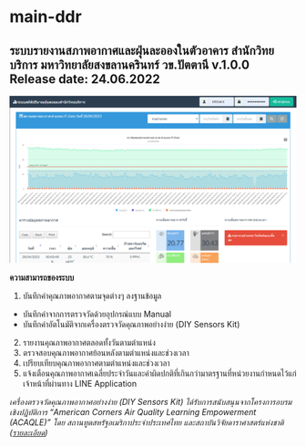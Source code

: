 # main-ddr
## ระบบรายงานสภาพอากาศและฝุ่นละอองในตัวอาคาร สำนักวิทยบริการ มหาวิทยาลัยสงขลานครินทร์ วข.ปัตตานี v.1.0.0 Release date: 24.06.2022

![image info](https://github.com/Noung/main-ddr/blob/main/SCREEN~4.PNG)

**ความสามารถของระบบ**
1. บันทึกค่าคุณภาพอากาศตามจุดต่างๆ ลงฐานข้อมูล 
- บันทึกค่าจากการตรวจวัดด้วยอุปกรณ์แบบ Manual 
- บันทึกค่าอัตโนมัติจากเครื่องตรวจวัดคุณภาพอย่างง่าย (DIY Sensors Kit)
2. รายงานคุณภาพอากาศตลอดทั้งวันตามตำแหน่ง
3. ตรวจสอบคุณภาพอากาศย้อนหลังตามตำแหน่งและช่วงเวลา
4. เปรียบเทียบคุณภาพอากาศตามตำแหน่งและช่วงเวลา
5. แจ้งเตือนคุณภาพอากาศเฉลี่ยประจำวันและค่าผิดปกติที่เกินกว่ามาตรฐานที่หน่วยงานกำหนดไว้แก่เจ้าหน้าที่ผ่านทาง LINE Application

_เครื่องตรวจวัดคุณภาพอากาศอย่างง่าย (DIY Sensors Kit) ได้รับการสนับสนุนจากโครงการอบรมเชิงปฏิบัติการ “American Corners Air Quality Learning Empowerment (ACAQLE)” โดย สถานทูตสหรัฐอเมริกาประจำประเทศไทย และสถาบันวิจัยดาราศาสตร์แห่งชาติ ([รายละเอียด](https://aqaat.narit.or.th/acaqle/index.php))_

